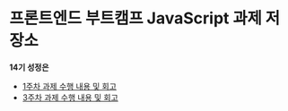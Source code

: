 # 프론트엔드 부트캠프 JavaScript 과제 저장소

**14기 성정은**

- [1주차 과제 수행 내용 및 회고](./src/md/week1-retrospect.md)
- [3주차 과제 수행 내용 및 회고](./src/md/week3-retrospect.md)

